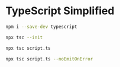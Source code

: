 # TypeScript Simplified

```bash
npm i --save-dev typescript
```

```bash
npx tsc --init
```

```bash
npx tsc script.ts
```

```bash
npx tsc script.ts --noEmitOnError
```